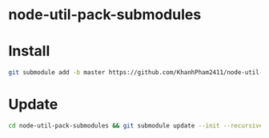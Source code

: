 # node-util-pack-submodules

# Install

```bash
git submodule add -b master https://github.com/KhanhPham2411/node-util-pack-submodules.git && cd node-util-pack-submodules && git submodule update --init --recursive && yarn install
```

# Update
```bash
cd node-util-pack-submodules && git submodule update --init --recursive &&  yarn install
```
